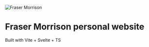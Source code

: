 ![Fraser Morrison](https://user-images.githubusercontent.com/90345689/218636590-0d8f9f21-1a03-4d7b-a7e0-6c4b0ba0df91.png)
# Fraser Morrison personal website
Built with Vite + Svelte + TS
